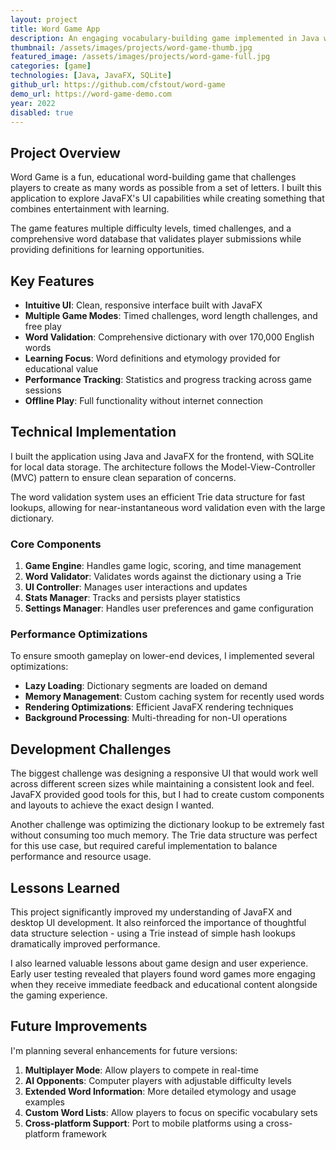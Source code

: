 ```yaml
---
layout: project
title: Word Game App
description: An engaging vocabulary-building game implemented in Java with a clean, intuitive interface
thumbnail: /assets/images/projects/word-game-thumb.jpg
featured_image: /assets/images/projects/word-game-full.jpg
categories: [game]
technologies: [Java, JavaFX, SQLite]
github_url: https://github.com/cfstout/word-game
demo_url: https://word-game-demo.com
year: 2022
disabled: true
---
```


## Project Overview

Word Game is a fun, educational word-building game that challenges players to create as many words as possible from a set of letters. I built this application to explore JavaFX's UI capabilities while creating something that combines entertainment with learning.

The game features multiple difficulty levels, timed challenges, and a comprehensive word database that validates player submissions while providing definitions for learning opportunities.

## Key Features

- **Intuitive UI**: Clean, responsive interface built with JavaFX
- **Multiple Game Modes**: Timed challenges, word length challenges, and free play
- **Word Validation**: Comprehensive dictionary with over 170,000 English words
- **Learning Focus**: Word definitions and etymology provided for educational value
- **Performance Tracking**: Statistics and progress tracking across game sessions
- **Offline Play**: Full functionality without internet connection

## Technical Implementation

I built the application using Java and JavaFX for the frontend, with SQLite for local data storage. The architecture follows the Model-View-Controller (MVC) pattern to ensure clean separation of concerns.

The word validation system uses an efficient Trie data structure for fast lookups, allowing for near-instantaneous word validation even with the large dictionary.

### Core Components

1. **Game Engine**: Handles game logic, scoring, and time management
2. **Word Validator**: Validates words against the dictionary using a Trie
3. **UI Controller**: Manages user interactions and updates
4. **Stats Manager**: Tracks and persists player statistics
5. **Settings Manager**: Handles user preferences and game configuration

### Performance Optimizations

To ensure smooth gameplay on lower-end devices, I implemented several optimizations:

- **Lazy Loading**: Dictionary segments are loaded on demand
- **Memory Management**: Custom caching system for recently used words
- **Rendering Optimizations**: Efficient JavaFX rendering techniques
- **Background Processing**: Multi-threading for non-UI operations

## Development Challenges

The biggest challenge was designing a responsive UI that would work well across different screen sizes while maintaining a consistent look and feel. JavaFX provided good tools for this, but I had to create custom components and layouts to achieve the exact design I wanted.

Another challenge was optimizing the dictionary lookup to be extremely fast without consuming too much memory. The Trie data structure was perfect for this use case, but required careful implementation to balance performance and resource usage.

## Lessons Learned

This project significantly improved my understanding of JavaFX and desktop UI development. It also reinforced the importance of thoughtful data structure selection - using a Trie instead of simple hash lookups dramatically improved performance.

I also learned valuable lessons about game design and user experience. Early user testing revealed that players found word games more engaging when they receive immediate feedback and educational content alongside the gaming experience.

## Future Improvements

I'm planning several enhancements for future versions:

1. **Multiplayer Mode**: Allow players to compete in real-time
2. **AI Opponents**: Computer players with adjustable difficulty levels
3. **Extended Word Information**: More detailed etymology and usage examples
4. **Custom Word Lists**: Allow players to focus on specific vocabulary sets
5. **Cross-platform Support**: Port to mobile platforms using a cross-platform framework
